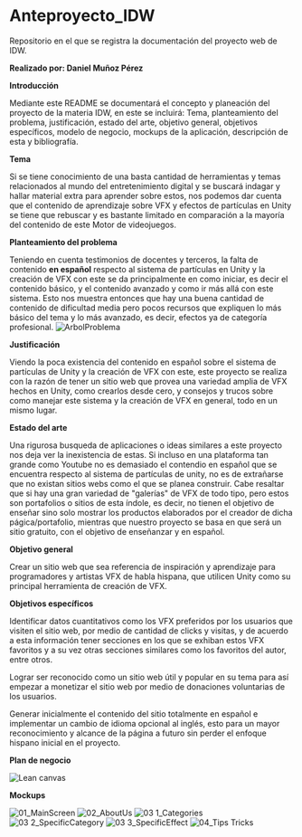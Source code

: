 
# Anteproyecto_IDW
Repositorio en el que se registra la documentación del proyecto web de IDW.


**Realizado por: Daniel Muñoz Pérez**


**Introducción**

Mediante este README se documentará el concepto y planeación del proyecto de la materia IDW, en este se incluirá: Tema, planteamiento del problema, justificación, estado del arte, objetivo general, objetivos específicos, modelo de negocio, mockups de la aplicación, descripción de esta y bibliografía.

**Tema**

Si se tiene conocimiento de una basta cantidad de herramientas y temas relacionados al mundo del entretenimiento digital y se buscará indagar y hallar material extra para aprender sobre estos, nos podemos dar cuenta que el contenido de aprendizaje sobre VFX y efectos de partículas en Unity se tiene que rebuscar y es bastante limitado en comparación a la mayoría del contenido de este Motor de videojuegos.

**Planteamiento del problema**

Teniendo en cuenta testimonios de docentes y terceros, la falta de contenido **en español** respecto al sistema de partículas en Unity y la creación de VFX con este se da principalmente en como iniciar, es decir el contenido básico, y el contenido avanzado y como ir más allá con este sistema. Esto nos muestra entonces que hay una buena cantidad de contenido de dificultad media pero pocos recursos que expliquen lo más básico del tema y lo más avanzado, es decir, efectos ya de categoría profesional.
![ArbolProblema](https://user-images.githubusercontent.com/65467881/107407637-e7899b00-6ad7-11eb-9449-73dccfb199e8.png)

**Justificación**

Viendo la poca existencia del contenido en español sobre el sistema de partículas de Unity y la creación de VFX con este, este proyecto se realiza con la razón de tener un sitio web que provea una variedad amplia de VFX hechos en Unity, como crearlos desde cero, y consejos y trucos sobre como manejar este sistema y la creación de VFX en general, todo en un mismo lugar.

**Estado del arte**

Una rigurosa busqueda de aplicaciones o ideas similares a este proyecto nos deja ver la inexistencia de estas. Si incluso en una plataforma tan grande como Youtube no es demasiado el contendio en español que se encuentra respecto al sistema de partículas de unity, no es de extrañarse que no existan sitios webs como el que se planea construir. Cabe resaltar que si hay una gran variedad de "galerías" de VFX de todo tipo, pero estos son portafolios o sitios de esta índole, es decir, no tienen el objetivo de enseñar sino solo mostrar los productos elaborados por el creador de dicha págica/portafolio, mientras que nuestro proyecto se basa en que será un sitio gratuito, con el objetivo de enseñanzar y en español.

**Objetivo general**

Crear un sitio web que sea referencia de inspiración y aprendizaje para programadores y artistas VFX de habla hispana, que utilicen Unity como su principal herramienta de creación de VFX.

**Objetivos específicos**

Identificar datos cuantitativos como los VFX preferidos por los usuarios que visiten el sitio web, por medio de cantidad de clicks y visitas, y de acuerdo a esta información tener secciones en los que se exhiban estos VFX favoritos y a su vez otras secciones similares como los favoritos del autor, entre otros.

Lograr ser reconocido como un sitio web útil y popular en su tema para así empezar a monetizar el sitio web por medio de donaciones voluntarias de los usuarios.

Generar inicialmente el contenido del sitio totalmente en español e implementar un cambio de idioma opcional al inglés, esto para un mayor reconocimiento y alcance de la página a futuro sin perder el enfoque hispano inicial en el proyecto.

**Plan de negocio**

![Lean canvas](https://user-images.githubusercontent.com/65467881/108927745-e2b40380-760e-11eb-88bb-dfcac1aa0528.png)

**Mockups**

![01_MainScreen](https://user-images.githubusercontent.com/65467881/107408990-aabea380-6ad9-11eb-9e1a-e4376fb58f9b.png)
![02_AboutUs](https://user-images.githubusercontent.com/65467881/107408992-abefd080-6ad9-11eb-955a-fa630e57b913.png)
![03 1_Categories](https://user-images.githubusercontent.com/65467881/107408998-ad20fd80-6ad9-11eb-850c-f97393ea8a96.png)
![03 2_SpecificCategory](https://user-images.githubusercontent.com/65467881/107409003-adb99400-6ad9-11eb-8d3d-ee0cbae63c4d.png)
![03 3_SpecificEffect](https://user-images.githubusercontent.com/65467881/107409005-ae522a80-6ad9-11eb-936b-0bd69dd8a1a6.png)
![04_Tips Tricks](https://user-images.githubusercontent.com/65467881/107409007-aeeac100-6ad9-11eb-911f-6b4e1816f157.png)

